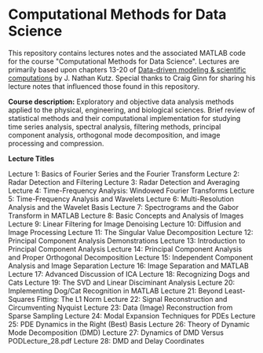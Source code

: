 # Computational Methods for Data Science

This repository contains lectures notes and the associated MATLAB code for the course "Computational Methods for Data Science". Lectures are primarily based upon chapters 13-20 of [Data-driven modeling & scientific computations](https://www.amazon.com/Data-Driven-Modeling-Scientific-Computation-Methods/dp/0199660344) by J. Nathan Kutz. Special thanks to Craig Ginn for sharing his lecture notes that influenced those found in this repository.

**Course description:** Exploratory and objective data analysis methods applied to the physical, engineering, and biological sciences. Brief review of statistical methods and their computational implementation for studying time series analysis, spectral analysis, filtering methods, principal component analysis, orthogonal mode decomposition, and image processing and compression.

**Lecture Titles**

Lecture 1: Basics of Fourier Series and the Fourier Transform
Lecture 2: Radar Detection and Filtering
Lecture 3: Radar Detection and Averaging
Lecture 4: Time-Frequency Analysis: Windowed Fourier Transforms
Lecture 5: Time-Frequency Analysis and Wavelets
Lecture 6: Multi-Resolution Analysis and the Wavelet Basis
Lecture 7: Spectrograms and the Gabor Transform in MATLAB
Lecture 8: Basic Concepts and Analysis of Images
Lecture 9: Linear Filtering for Image Denoising
Lecture 10: Diffusion and Image Processing
Lecture 11: The Singular Value Decomposition
Lecture 12: Principal Component Analysis Demonstrations
Lecture 13: Introduction to Principal Component Analysis
Lecture 14: Principal Component Analysis and Proper Orthogonal Decomposition
Lecture 15: Independent Component Analysis and Image Separation
Lecture 16: Image Separation and MATLAB
Lecture 17: Advanced Discussion of ICA
Lecture 18: Recognizing Dogs and Cats
Lecture 19: The SVD and Linear Disciminant Analysis
Lecture 20: Implementing Dog/Cat Recognition in MATLAB
Lecture 21: Beyond Least-Squares Fitting: The L1 Norm
Lecture 22: Signal Reconstruction and Circumventing Nyquist
Lecture 23: Data (Image) Reconstruction from Sparse Sampling
Lecture 24: Modal Expansion Techniques for PDEs
Lecture 25: PDE Dynamics in the Right (Best) Basis
Lecture 26: Theory of Dynamic Mode Decomposition (DMD)
Lecture 27: Dynamics of DMD Versus PODLecture_28.pdf
Lecture 28: DMD and Delay Coordinates
